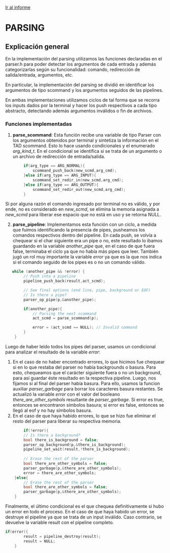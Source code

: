 [Ir al informe](../README.md)

# **PARSING**

## **Explicación general**

En la implementación del parsing utilizamos las funciones declaradas en el parser.h para poder detectar los argumentos de cada entrada y además categorizarlas según su funcionalidad: comando, redirección de salida/entrada, argumentos, etc.

En particular, la implementación del parsing se dividió en identificar los argumentos de tipo scommand y los argumentos seguidos de las pipelines.

En ambas implementaciones utilizamos ciclos de tal forma que se recorra los inputs dados por la terminal y hacer los push respectivos a cada tipo abstracto, detectando además argumentos inválidos o fin de archivos.

### Funciones implementadas
1. **parse_scommand**: Esta función recibe una variable de tipo Parser con los argumentos obtenidos por terminal y sintetiza la información en el TAD scommand. Esto lo hace usando condicionales y el enumerado *arg_kind_t*. En el condicional se identifica si se trata de un argumento o un archivo de redirección de entrada/salida.

```c
        if(arg_type == ARG_NORMAL){
            scommand_push_back(new_scmd,arg_cmd);
        }else if(arg_type == ARG_INPUT){
            scommand_set_redir_in(new_scmd,arg_cmd);
        }else if(arg_type == ARG_OUTPUT){
            scommand_set_redir_out(new_scmd,arg_cmd);
        }
```

Si por alguna razón el comando ingresado por terminal no es válido, y por ende, no es considerado en *new_scmd*, se elimina la memoria asignada a *new_scmd* para liberar ese espacio que no está en uso y se retorna NULL.

2. **parse_pipeline**: Implementamos esta función con un ciclo, a medida que fuimos identificando la presencia de pipes, pusheamos los comandos respectivos dentro del pipeline. En cada push, se volvía a chequear si el char siguiente era un pipe o no, este resultado lo ibamos guardando en la variable *another_pipe* que, en el caso de que fuera false, terminaba el ciclo ya que no había más pipes que leer. 
También jugó un rol muy importante la variable *error* ya que es la que nos indica si el comando seguido de los pipes es o no un comando válido.

```c
   while (another_pipe && !error) {
        // Push into a pipeline
        pipeline_push_back(result,act_scmd);

        // See final options (end line, pipe, background or EOF)
        // Is there a pipe?
        parser_op_pipe(p,&another_pipe);

        if(another_pipe){
            // Parsing the next scommand
            act_scmd = parse_scommand(p);

            error = (act_scmd == NULL); // Invalid command
        }
    }
```
Luego de haber leído todos los pipes del parser, usamos un condicional para analizar el resultado de la variable *error*:  
1. En el caso de no haber encontrado errores, lo que hicimos fue chequear si en lo que restaba del parser no había backgrounds o basura. Para esto, chequeamos que el carácter siguiente fuera o no un background, para así guardar éste resultado en la respectiva pipeline. Luego, nos fijamos si al final del parser había basura. Para ello, usamos la funcion auxiliar *parser_garbage* para borrar los caracteres basura restantes. Se actualizó la variable *error* con el valor del booleano *there_are_other_symbols* resultante de *parser_garbage*. Si error es true, entonces se encontraron símbolos basura; si error es false, entonces se llegó al eof y no hay símbolos basura.
2. En el caso de que haya habido errores, lo que se hizo fue eliminar el resto del parser para liberar su respectiva memoria.

```c
        if(!error){
        // Is there a background?
        bool there_is_background = false;
        parser_op_background(p,&there_is_background);
        pipeline_set_wait(result,!there_is_background);
        
        // Erase the rest of the parser
        bool there_are_other_symbols = false;
        parser_garbage(p,&there_are_other_symbols);
        error = there_are_other_symbols;
    }else{
        // Erase the rest of the parser
        bool there_are_other_symbols = false;
        parser_garbage(p,&there_are_other_symbols);
    }
```
Finalmente, el último condicional es el que chequea definitivamente si hubo un error en todo el proceso. En el caso de que haya habido un error, se destruye el pipeline ya que se trata de un input inválido. Caso contrario, se devuelve la variable result con el pipeline completo.

```c
if(error){
        result = pipeline_destroy(result);
        result = NULL;
    }
```